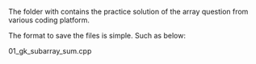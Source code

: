 The folder with contains the practice solution of the array question from various coding platform.

The format to save the files is simple. Such as below:

01_gk_subarray_sum.cpp
